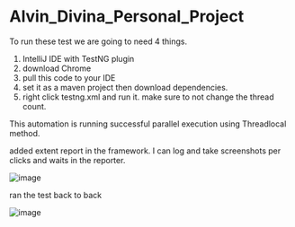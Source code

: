 # Alvin_Divina_Personal_Project

To run these test we are going to need 4 things. 
1. IntelliJ IDE with TestNG plugin
2. download Chrome
3. pull this code to your IDE
4. set it as a maven project then download dependencies.
5. right click testng.xml and run it. make sure to not change the thread count.

This automation is running successful parallel execution using Threadlocal method.

added extent report in the framework. I can log and take screenshots per clicks and waits in the reporter. 


![image](https://user-images.githubusercontent.com/29578497/145095136-872bad43-2c4c-4244-a9d3-32f58b804844.png)


ran the test back to back


![image](https://user-images.githubusercontent.com/29578497/144966016-4a4e84fb-2c84-415b-847e-45503cd4bb6e.png)
